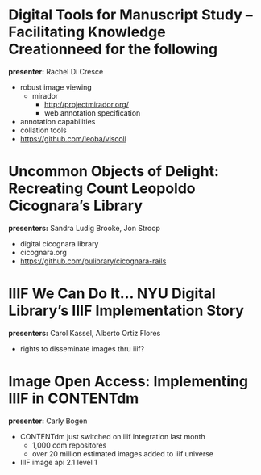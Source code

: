 Digital Tools for Manuscript Study – Facilitating Knowledge Creationneed for the following
==========

**presenter:** Rachel Di Cresce

- robust image viewing
	- mirador
		- http://projectmirador.org/
		- web annotation specification
- annotation capabilities
- collation tools
- https://github.com/leoba/viscoll

Uncommon Objects of Delight: Recreating Count Leopoldo Cicognara’s Library
==========

**presenters:** Sandra Ludig Brooke, Jon Stroop

- digital cicognara library
- cicognara.org
- https://github.com/pulibrary/cicognara-rails

IIIF We Can Do It… NYU Digital Library’s IIIF Implementation Story
==========

**presenters:**  Carol Kassel, Alberto Ortiz Flores

- rights to disseminate images thru iiif?

Image Open Access: Implementing IIIF in CONTENTdm
==========

**presenter:** Carly Bogen

- CONTENTdm just switched on iiif integration last month
	- 1,000 cdm repositores
	- over 20 million estimated images added to iiif universe
- IIIF image api 2.1 level 1
